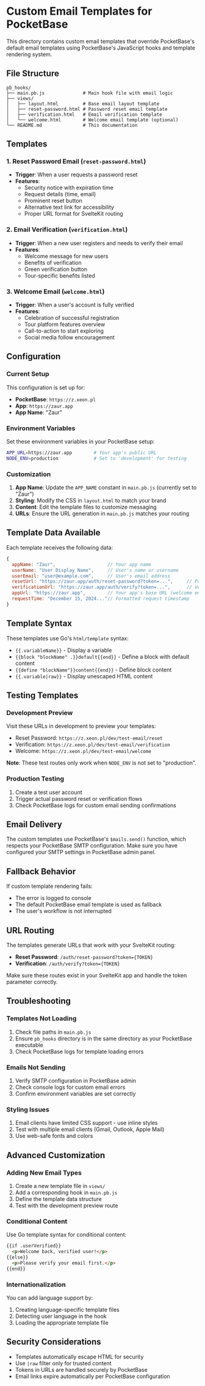 # Custom Email Templates for PocketBase

This directory contains custom email templates that override PocketBase's default email templates using PocketBase's JavaScript hooks and template rendering system.

## File Structure

```
pb_hooks/
├── main.pb.js              # Main hook file with email logic
├── views/
│   ├── layout.html         # Base email layout template
│   ├── reset-password.html # Password reset email template
│   ├── verification.html   # Email verification template
│   └── welcome.html        # Welcome email template (optional)
└── README.md               # This documentation
```

## Templates

### 1. Reset Password Email (`reset-password.html`)
- **Trigger**: When a user requests a password reset
- **Features**: 
  - Security notice with expiration time
  - Request details (time, email)
  - Prominent reset button
  - Alternative text link for accessibility
  - Proper URL format for SvelteKit routing

### 2. Email Verification (`verification.html`)
- **Trigger**: When a new user registers and needs to verify their email
- **Features**: 
  - Welcome message for new users
  - Benefits of verification
  - Green verification button
  - Tour-specific benefits listed

### 3. Welcome Email (`welcome.html`)
- **Trigger**: When a user's account is fully verified
- **Features**: 
  - Celebration of successful registration
  - Tour platform features overview
  - Call-to-action to start exploring
  - Social media follow encouragement

## Configuration

### Current Setup

This configuration is set up for:
- **PocketBase**: `https://z.xeon.pl`
- **App**: `https://zaur.app`
- **App Name**: "Zaur"

### Environment Variables

Set these environment variables in your PocketBase setup:

```bash
APP_URL=https://zaur.app        # Your app's public URL  
NODE_ENV=production             # Set to 'development' for testing
```

### Customization

1. **App Name**: Update the `APP_NAME` constant in `main.pb.js` (currently set to "Zaur")
2. **Styling**: Modify the CSS in `layout.html` to match your brand
3. **Content**: Edit the template files to customize messaging
4. **URLs**: Ensure the URL generation in `main.pb.js` matches your routing

## Template Data Available

Each template receives the following data:

```javascript
{
  appName: "Zaur",                   // Your app name
  userName: "User Display Name",     // User's name or username
  userEmail: "user@example.com",     // User's email address
  resetUrl: "https://zaur.app/auth/reset-password?token=...",     // Password reset URL (reset emails only)
  verificationUrl: "https://zaur.app/auth/verify?token=...",      // Verification URL (verification emails only)
  appUrl: "https://zaur.app",        // Your app's base URL (welcome emails)
  requestTime: "December 15, 2024..."// Formatted request timestamp
}
```

## Template Syntax

These templates use Go's `html/template` syntax:

- `{{.variableName}}` - Display a variable
- `{{block "blockName" .}}default{{end}}` - Define a block with default content
- `{{define "blockName"}}content{{end}}` - Define block content
- `{{.variable|raw}}` - Display unescaped HTML content

## Testing Templates

### Development Preview

Visit these URLs in development to preview your templates:

- Reset Password: `https://z.xeon.pl/dev/test-email/reset`
- Verification: `https://z.xeon.pl/dev/test-email/verification`
- Welcome: `https://z.xeon.pl/dev/test-email/welcome`

**Note**: These test routes only work when `NODE_ENV` is not set to "production".

### Production Testing

1. Create a test user account
2. Trigger actual password reset or verification flows
3. Check PocketBase logs for custom email sending confirmations

## Email Delivery

The custom templates use PocketBase's `$mails.send()` function, which respects your PocketBase SMTP configuration. Make sure you have configured your SMTP settings in PocketBase admin panel.

## Fallback Behavior

If custom template rendering fails:
- The error is logged to console
- The default PocketBase email template is used as fallback
- The user's workflow is not interrupted

## URL Routing

The templates generate URLs that work with your SvelteKit routing:

- **Reset Password**: `/auth/reset-password?token={TOKEN}`
- **Verification**: `/auth/verify?token={TOKEN}`

Make sure these routes exist in your SvelteKit app and handle the token parameter correctly.

## Troubleshooting

### Templates Not Loading
1. Check file paths in `main.pb.js`
2. Ensure `pb_hooks` directory is in the same directory as your PocketBase executable
3. Check PocketBase logs for template loading errors

### Emails Not Sending
1. Verify SMTP configuration in PocketBase admin
2. Check console logs for custom email errors
3. Confirm environment variables are set correctly

### Styling Issues
1. Email clients have limited CSS support - use inline styles
2. Test with multiple email clients (Gmail, Outlook, Apple Mail)
3. Use web-safe fonts and colors

## Advanced Customization

### Adding New Email Types
1. Create a new template file in `views/`
2. Add a corresponding hook in `main.pb.js`
3. Define the template data structure
4. Test with the development preview route

### Conditional Content
Use Go template syntax for conditional content:

```html
{{if .userVerified}}
  <p>Welcome back, verified user!</p>
{{else}}
  <p>Please verify your email first.</p>
{{end}}
```

### Internationalization
You can add language support by:
1. Creating language-specific template files
2. Detecting user language in the hook
3. Loading the appropriate template file

## Security Considerations

- Templates automatically escape HTML for security
- Use `|raw` filter only for trusted content
- Tokens in URLs are handled securely by PocketBase
- Email links expire automatically per PocketBase configuration 